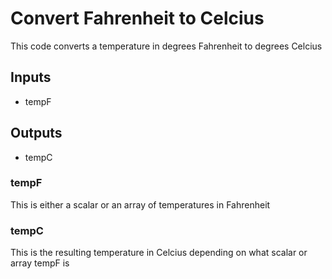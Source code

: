 # Convert Fahrenheit to Celcius
This code converts a temperature in degrees Fahrenheit to degrees Celcius

## Inputs
* tempF

## Outputs
* tempC

### tempF
This is either a scalar or an array of temperatures in Fahrenheit

### tempC
This is the resulting temperature in Celcius depending on what scalar or array tempF is
